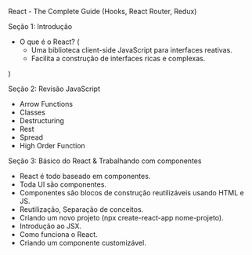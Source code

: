  React - The Complete Guide (Hooks, React Router, Redux)

Seção 1: Introdução
- O que é o React? (
    * Uma biblioteca client-side JavaScript para interfaces reativas.
    * Facilita a construção de interfaces ricas e complexas.
    
)

Seção 2: Revisão JavaScript
- Arrow Functions
- Classes
- Destructuring
- Rest
- Spread
- High Order Function

Seção 3: Básico do React & Trabalhando com componentes
- React é todo baseado em componentes.
- Toda UI são componentes.
- Componentes são blocos de construção reutilizáveis usando HTML e JS.
- Reutilização, Separação de conceitos.
- Criando um novo projeto (npx create-react-app nome-projeto).
- Introdução ao JSX.
- Como funciona o React.
- Criando um componente customizável.


